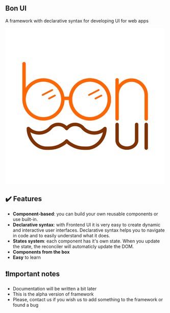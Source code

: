 ## Bon UI
A framework with declarative syntax for developing UI for web apps

![Bon UI](bon-ui.png)

## :heavy_check_mark: Features
- **Component-based**: you can build your own reusable components or use built-in.
- **Declarative syntax**: with Frontend UI it is very easy to create dynamic and interactive user interfaces. Declarative syntax helps you to navigate in code and to easily understand what it does.
- **States system**: each component has it's own state. When you update the state, the reconciler will automaticly update the DOM.
- **Components from the box**
- **Easy** to learn

## :exclamation:Important notes
- Documentation will be written a bit later
- This is the alpha version of framework
- Please, contact us if you wish us to add something to the framework or found a bug
